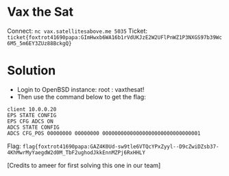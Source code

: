 # Vax the Sat
Connect: ```nc vax.satellitesabove.me 5035```
Ticket: ```ticket{foxtrot41690papa:GImHwxb6WA16b1rVdUKJzE2W2UFlPnWZ1P3NXGS97b39Wc6M5_5m6EY3ZUz88BckgQ}```


# Solution
- Login to OpenBSD instance: root : vaxthesat!
- Then use the command below to get the flag:

```
client 10.0.0.20
EPS STATE CONFIG
EPS CFG ADCS ON
ADCS STATE CONFIG
ADCS CFG_POS 00000000 00000000 00000000000000000000000000000001
```

Flag: ```flag{foxtrot41690papa:GAZ4K0Ud-sw9tle6VTQcYPxZyyl--D9cZwiDZsb37-4KhMwrMyYaegdW2d0M_TbF2ughodJkkEnnMZPj6RxHHLY```

[Credits to ameer for first solving this one in our team]
